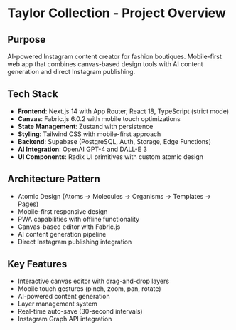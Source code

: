 # Taylor Collection - Project Overview

## Purpose
AI-powered Instagram content creator for fashion boutiques. Mobile-first web app that combines canvas-based design tools with AI content generation and direct Instagram publishing.

## Tech Stack
- **Frontend**: Next.js 14 with App Router, React 18, TypeScript (strict mode)
- **Canvas**: Fabric.js 6.0.2 with mobile touch optimizations
- **State Management**: Zustand with persistence
- **Styling**: Tailwind CSS with mobile-first approach
- **Backend**: Supabase (PostgreSQL, Auth, Storage, Edge Functions)
- **AI Integration**: OpenAI GPT-4 and DALL-E 3
- **UI Components**: Radix UI primitives with custom atomic design

## Architecture Pattern
- Atomic Design (Atoms → Molecules → Organisms → Templates → Pages)
- Mobile-first responsive design
- PWA capabilities with offline functionality
- Canvas-based editor with Fabric.js
- AI content generation pipeline
- Direct Instagram publishing integration

## Key Features
- Interactive canvas editor with drag-and-drop layers
- Mobile touch gestures (pinch, zoom, pan, rotate)
- AI-powered content generation
- Layer management system
- Real-time auto-save (30-second intervals)
- Instagram Graph API integration
